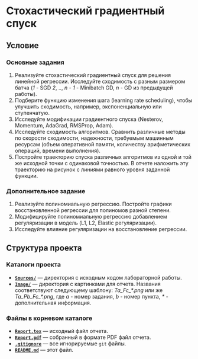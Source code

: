 # Стохастический градиентный спуск

## Условие

### Основные задания

1. Реализуйте стохастический градиентный спуск для решения линейной регрессии. Исследуйте сходимость с разным размером батча (*1* - SGD *2*, .., *n - 1* - Minibatch GD, *n* - GD из предыдущей работы).
2. Подберите функцию изменения шага (learning rate scheduling), чтобы улучшить сходимость, например, экспоненциальную или ступенчатую.
3. Исследуйте модификации градиентного спуска (Nesterov, Momentum, AdaGrad, RMSProp, Adam).
4. Исследуйте сходимость алгоритмов. Сравнить различные методы по скорости сходимости, надежности, требуемым машинным ресурсам (объем оперативной памяти, количеству арифметических операций, времени выполнения).
5. Постройте траекторию спуска различных алгоритмов из одной и той же исходной точки с одинаковой точностью. В отчете наложить эту траекторию на рисунок с линиями равного уровня заданной функции.

### Дополнительное задание

1. Реализуйте полиномиальную регрессию. Постройте графики восстановленной регрессии для полиномов разной степени.
2. Модифицируйте полиномиальную регрессию добавлением регуляризации в модель (L1, L2, Elastic регуляризации).
3. Исследуйте влияние регуляризации на восстановление регрессии.

## Структура проекта

### Каталоги проекта

* [**`Sources/`**](Sources/) — директория с исходным кодом лабораторной работы.
* [**`Image/`**](Image/) — директория с картинками для отчета. Названия соответствуют следующему шаблону: *Ta_Fc_\*.png* или же *Ta_Pb_Fc_\*.png*, где *a* - номер задания, *b* - номер пункта, *\** - дополнительная информация.

### Файлы в корневом каталоге

* [**`Report.tex`**](Report.tex) — исходный файл отчета.
* [**`Report.pdf`**](Report.pdf) — собранный в формате PDF файл отчета.
* [**`.gitignore`**](.gitignore) — все игнорируемые `git` файлы.
* [**`README.md`**](README.md) — этот файл.
